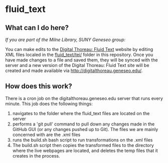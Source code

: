 # fluid_text

## What can I do here?

<i>If you are part of the Milne Library, SUNY Geneseo group:</i>

You can make edits to the <a href="http://digitalthoreau.geneseo.edu/text/00.html">Digital Thoreau: Fluid Text</a> website by editing XML files localed in the <a href="https://github.com/milnegeneseo/fluid_text/tree/master/tei">fluid_text/tei/</a> folder in this repository.  Once you have made changes to a file and saved them, they will be synced with the server and a new version of the Digital Thoreau: Fluid Text site will be created and made available via <a href="http://digitalthoreau.geneseo.edu/">http://digitalthoreau.geneseo.edu/</a>.

## How does this work?

There is a cron job on the digitalthoreau.geneseo.edu server that runs every minute.  This job does the following things:

1.  navigates to the folder where the fluid_text files are located on the server
2.  performs a 'git pull' command to pull down any changes made in the GitHub GUI (or any changes pushed up to Git).  The files we are mainly concerned with are the .xml files
3.  runs the build.sh bash script to run transformations on the .xml files
4.  The build.sh script then copies the transformed files to the directory where the live webpages are located, and deletes the temp files that it creates in the process.
